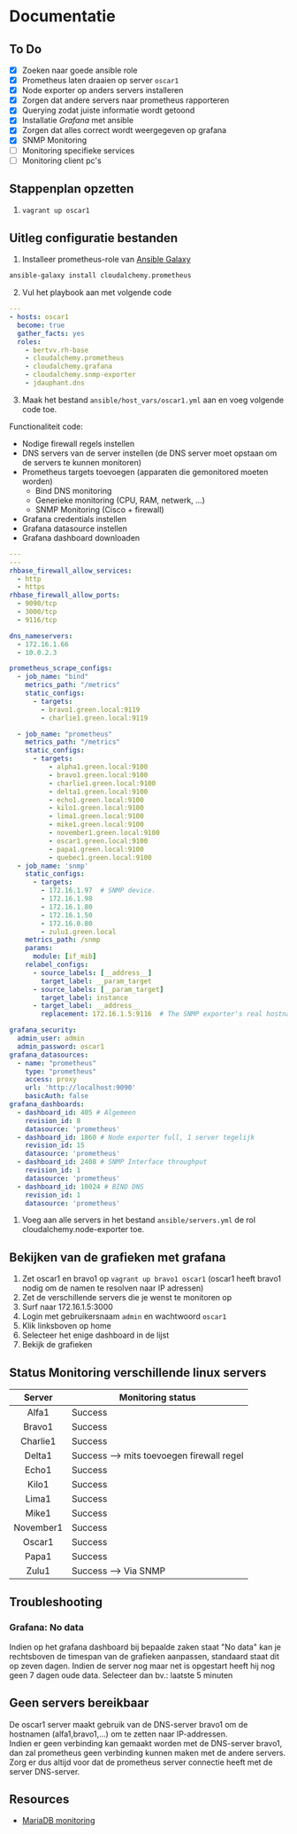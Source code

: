 # Documentatie

## To Do

- [x] Zoeken naar goede ansible role
- [x] Prometheus laten draaien op server `oscar1`
- [X] Node exporter op anders servers installeren
- [X] Zorgen dat andere servers naar prometheus rapporteren
- [X] Querying zodat juiste informatie wordt getoond
- [x] Installatie *Grafana* met ansible
- [X] Zorgen dat alles correct wordt weergegeven op grafana
- [X] SNMP Monitoring
- [ ] Monitoring specifieke services
- [ ] Monitoring client pc's

## Stappenplan opzetten

1. `vagrant up oscar1`

## Uitleg configuratie bestanden

1. Installeer prometheus-role van [Ansible Galaxy](https://galaxy.ansible.com/cloudalchemy/prometheus)

```bash
ansible-galaxy install cloudalchemy.prometheus
```

2. Vul het playbook aan met volgende code

```yml
---
- hosts: oscar1
  become: true
  gather_facts: yes
  roles:
    - bertvv.rh-base
    - cloudalchemy.prometheus
    - cloudalchemy.grafana
    - cloudalchemy.snmp-exporter
    - jdauphant.dns
```

3. Maak het bestand `ansible/host_vars/oscar1.yml` aan en voeg volgende code toe.  

Functionaliteit code:

- Nodige firewall regels instellen
- DNS servers van de server instellen (de DNS server moet opstaan om de servers te kunnen monitoren)
- Prometheus targets toevoegen (apparaten die gemonitored moeten worden)
  - Bind DNS monitoring
  - Generieke monitoring (CPU, RAM, netwerk, ...)
  - SNMP Monitoring (Cisco + firewall)
- Grafana credentials instellen
- Grafana datasource instellen
- Grafana dashboard downloaden

``` yml
---
---
rhbase_firewall_allow_services:
  - http
  - https
rhbase_firewall_allow_ports:
  - 9090/tcp
  - 3000/tcp
  - 9116/tcp

dns_nameservers: 
  - 172.16.1.66 
  - 10.0.2.3

prometheus_scrape_configs:
  - job_name: "bind"
    metrics_path: "/metrics"
    static_configs:
      - targets:
        - bravo1.green.local:9119
        - charlie1.green.local:9119

  - job_name: "prometheus"
    metrics_path: "/metrics"
    static_configs:
      - targets:
          - alpha1.green.local:9100
          - bravo1.green.local:9100
          - charlie1.green.local:9100
          - delta1.green.local:9100
          - echo1.green.local:9100
          - kilo1.green.local:9100
          - lima1.green.local:9100
          - mike1.green.local:9100
          - november1.green.local:9100
          - oscar1.green.local:9100
          - papa1.green.local:9100
          - quebec1.green.local:9100
  - job_name: 'snmp'
    static_configs:
      - targets:
        - 172.16.1.97  # SNMP device.
        - 172.16.1.98
        - 172.16.1.80
        - 172.16.1.50
        - 172.16.0.80
        - zulu1.green.local
    metrics_path: /snmp
    params:
      module: [if_mib]
    relabel_configs:
      - source_labels: [__address__]
        target_label: __param_target
      - source_labels: [__param_target]
        target_label: instance
      - target_label: __address__
        replacement: 172.16.1.5:9116  # The SNMP exporter's real hostname:port.

grafana_security:
  admin_user: admin
  admin_password: oscar1
grafana_datasources:
  - name: "prometheus"
    type: "prometheus"
    access: proxy
    url: 'http://localhost:9090'
    basicAuth: false
grafana_dashboards:
  - dashboard_id: 405 # Algemeen
    revision_id: 8
    datasource: 'prometheus' 
  - dashboard_id: 1860 # Node exporter full, 1 server tegelijk
    revision_id: 15
    datasource: 'prometheus' 
  - dashboard_id: 2408 # SNMP Interface throughput
    revision_id: 1
    datasource: 'prometheus'
  - dashboard_id: 10024 # BIND DNS
    revision_id: 1
    datasource: 'prometheus'
```

1. Voeg aan alle servers in het bestand `ansible/servers.yml` de rol cloudalchemy.node-exporter toe.

## Bekijken van de grafieken met grafana

1. Zet oscar1 en bravo1 op `vagrant up bravo1 oscar1` (oscar1 heeft bravo1 nodig om de namen te resolven naar IP adressen)
2. Zet de verschillende servers die je wenst te monitoren op
3. Surf naar 172.16.1.5:3000
4. Login met gebruikersnaam `admin` en wachtwoord `oscar1`
5. Klik linksboven op home
6. Selecteer het enige dashboard in de lijst
7. Bekijk de grafieken

## Status Monitoring verschillende linux servers

|  Server   | Monitoring status                         |
| :-------: | ----------------------------------------- |
|   Alfa1   | Success                                   |
|  Bravo1   | Success                                   |
| Charlie1  | Success                                   |
|  Delta1   | Success --> mits toevoegen firewall regel |
|   Echo1   | Success                                   |
|   Kilo1   | Success                                   |
|   Lima1   | Success                                   |
|   Mike1   | Success                                   |
| November1 | Success                                   |
|  Oscar1   | Success                                   |
|   Papa1   | Success                                   |
|   Zulu1   | Success --> Via SNMP                      |

## Troubleshooting

### Grafana: No data

Indien op het grafana dashboard bij bepaalde zaken staat "No data" kan je rechtsboven de timespan van de grafieken aanpassen, standaard staat dit op zeven dagen. Indien de server nog maar net is opgestart heeft hij nog geen 7 dagen oude data. Selecteer dan bv.: laatste 5 minuten

## Geen servers bereikbaar

De oscar1 server maakt gebruik van de DNS-server bravo1 om de hostnamen (alfa1,bravo1,...) om te zetten naar IP-addressen.  
 Indien er geen verbinding kan gemaakt worden met de DNS-server bravo1, dan zal prometheus geen verbinding kunnen maken met de andere servers.  
Zorg er dus altijd voor dat de prometheus server connectie heeft met de server DNS-server.

## Resources

- [MariaDB monitoring](https://dzone.com/articles/monitoring-mysql-server-metrics-using-prometheus-g)